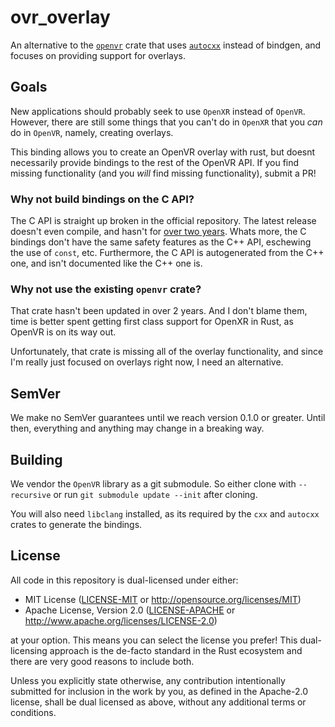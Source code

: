 # ovr_overlay
An alternative to the [`openvr`](https://github.com/rust-openvr/rust-openvr)
crate that uses [`autocxx`](docs.rs/autocxx) instead of bindgen, and focuses on providing support for
overlays.

## Goals
New applications should probably seek to use `OpenXR` instead of `OpenVR`. However,
there are still some things that you can't do in `OpenXR` that you *can* do in `OpenVR`,
namely, creating overlays.

This binding allows you to create an OpenVR overlay with rust, but doesnt necessarily
provide bindings to the rest of the OpenVR API. If you find missing functionality
(and you *will* find missing functionality), submit a PR!

### Why not build bindings on the C API?
The C API is straight up broken in the official repository. The latest release
doesn't even compile, and hasn't for [over two years](https://github.com/ValveSoftware/openvr/issues/1642).
Whats more, the C bindings don't have the same safety features as the C++ API,
eschewing the use of `const`, etc. Furthermore, the C API is autogenerated from
the C++ one, and isn't documented like the C++ one is.

### Why not use the existing `openvr` crate?
That crate hasn't been updated in over 2 years. And I don't blame them, time is better
spent getting first class support for OpenXR in Rust, as OpenVR is on its way out.

Unfortunately, that crate is missing all of the overlay functionality, and since I'm
really just focused on overlays right now, I need an alternative.

## SemVer
We make no SemVer guarantees until we reach version 0.1.0 or greater. Until then,
everything and anything may change in a breaking way.

## Building
We vendor the `OpenVR` library as a git submodule. So either clone with `--recursive`
or run `git submodule update --init` after cloning.

You will also need `libclang` installed, as its required by the `cxx` and `autocxx`
crates to generate the bindings.

## License
All code in this repository is dual-licensed under either:

- MIT License ([LICENSE-MIT](docs/LICENSE-MIT) or http://opensource.org/licenses/MIT)
- Apache License, Version 2.0 ([LICENSE-APACHE](docs/LICENSE-APACHE) or http://www.apache.org/licenses/LICENSE-2.0)

at your option. This means you can select the license you prefer! This dual-licensing approach is the de-facto standard in the Rust ecosystem and there are very good reasons to include both.

Unless you explicitly state otherwise, any contribution intentionally submitted for inclusion in the work by you, as defined in the Apache-2.0 license, shall be dual licensed as above, without any additional terms or conditions.
